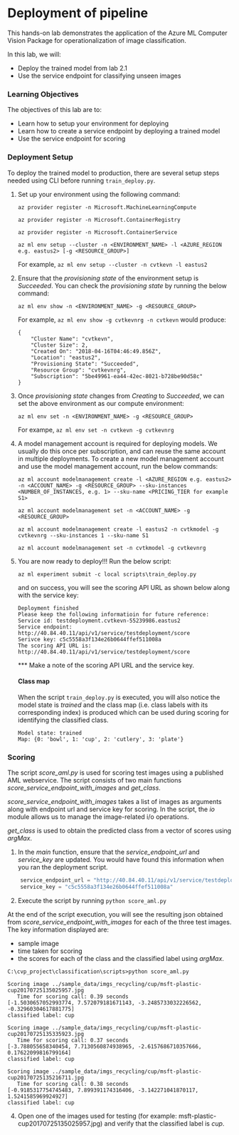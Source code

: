 # Deployment of pipeline

This hands-on lab demonstrates the application of the Azure ML Computer Vision Package for operationalization of image classification.

In this lab, we will:
- Deploy the trained model from lab 2.1
- Use the service endpoint for classifying unseen images 

### Learning Objectives ###

The objectives of this lab are to:
- Learn how to setup your environment for deploying
- Learn how to create a service endpoint by deploying a trained model
- Use the service endpoint for scoring 

### Deployment Setup

To deploy the trained model to production, there are several setup steps needed using CLI before running `train_deploy.py`.

1. Set up your environment using the following command:
    
    `az provider register -n Microsoft.MachineLearningCompute`

    `az provider register -n Microsoft.ContainerRegistry`

    `az provider register -n Microsoft.ContainerService`
    
    `az ml env setup --cluster -n <ENVIRONMENT_NAME> -l <AZURE_REGION e.g. eastus2> [-g <RESOURCE_GROUP>]`

    For example, `az ml env setup --cluster -n cvtkevn -l eastus2`

2. Ensure that the _provisioning state_ of the environment setup is _Succeeded_. You can check the _provisioning state_ by running the below command:

    `az ml env show -n <ENVIRONMENT_NAME> -g <RESOURCE_GROUP>`

    For example, `az ml env show -g cvtkevnrg -n cvtkevn` would produce:

    ```
    {
        "Cluster Name": "cvtkevn",
        "Cluster Size": 2,
        "Created On": "2018-04-16T04:46:49.856Z",
        "Location": "eastus2",
        "Provisioning State": "Succeeded",
        "Resource Group": "cvtkevnrg",
        "Subscription": "5be49961-ea44-42ec-8021-b728be90d58c"
    }
    ```




3. Once _provisioning state_ changes from _Creating_ to _Succeeded_, we can set the above environment as our compute environment:

    `az ml env set -n <ENVIRONMENT_NAME> -g <RESOURCE_GROUP>`

    For exampe, `az ml env set -n cvtkevn -g cvtkevnrg`

4. A model management account is required for deploying models. We usually do this once per subscription, and can reuse the same account in multiple deployments. To create a new model management account and use the model management account, run the below commands:

    `az ml account modelmanagement create -l <AZURE_REGION e.g. eastus2> -n <ACCOUNT_NAME> -g <RESOURCE_GROUP> --sku-instances <NUMBER_OF_INSTANCES, e.g. 1> --sku-name <PRICING_TIER for example S1>`

    `az ml account modelmanagement set -n <ACCOUNT_NAME> -g <RESOURCE_GROUP>`

    ```
    az ml account modelmanagement create -l eastus2 -n cvtkmodel -g cvtkevnrg --sku-instances 1 --sku-name S1
    
    az ml account modelmanagement set -n cvtkmodel -g cvtkevnrg
    ```

5. You are now ready to deploy!!! Run the below script:

    `az ml experiment submit -c local scripts\train_deploy.py`

    and on success, you will see the scoring API URL as shown below along with the service key:

    ```
    Deployment finished
    Please keep the following informatioin for future reference:
    Service id: testdeployment.cvtkevn-55239986.eastus2
    Service endpoint: http://40.84.40.11/api/v1/service/testdeployment/score
    Serivce key: c5c5558a3f134e26b0644ffef511008a
    The scoring API URL is: http://40.84.40.11/api/v1/service/testdeployment/score
    ```

    *** Make a note of the scoring API URL and the service key.


    #### Class map

    When the script `train_deploy.py` is executed, you will also notice the model state is _trained_ and the class map (i.e. class labels with its corresponding index) is produced which can be used during scoring for identifying the classified class.

    ```
    Model state: trained
    Map: {0: 'bowl', 1: 'cup', 2: 'cutlery', 3: 'plate'}
    ```

### Scoring

The script _score_aml.py_ is used for scoring test images using a published AML webservice. The script consists of two main functions _score_service_endpoint_with_images_ and _get_class_.

_score_service_endpoint_with_images_ takes a list of images as arguments along with endpoint url and service key for scoring. In the script, the _io_ module allows us to manage the image-related i/o operations.

_get_class_ is used to obtain the predicted class from a vector of scores using _argMax_.

1. In the _main_ function, ensure that the _service_endpoint_url_ and _service_key_ are updated. You would have found this information when you ran the deployment script.

````python
    service_endpoint_url = "http://40.84.40.11/api/v1/service/testdeployment/score"
    service_key = "c5c5558a3f134e26b0644ffef511008a"
````

2. Execute the script by running `python score_aml.py`

At the end of the script execution, you will see the resulting json obtained from _score_service_endpoint_with_images_ for each of the three test images. The key information displayed are:
- sample image
- time taken for scoring
- the scores for each of the class and the classified label using _argMax_.

````
C:\cvp_project\classification\scripts>python score_aml.py

Scoring image ../sample_data/imgs_recycling/cup/msft-plastic-cup20170725135025957.jpg
   Time for scoring call: 0.39 seconds
[-1.5030657052993774, 7.572079181671143, -3.2485733032226562, -0.32960304617881775]
classified label: cup

Scoring image ../sample_data/imgs_recycling/cup/msft-plastic-cup20170725135335923.jpg
   Time for scoring call: 0.37 seconds
[-3.788055658340454, 7.7130560874938965, -2.6157686710357666, 0.17622099816799164]
classified label: cup

Scoring image ../sample_data/imgs_recycling/cup/msft-plastic-cup20170725135216711.jpg
   Time for scoring call: 0.38 seconds
[-0.9185317754745483, 7.899391174316406, -3.142271041870117, 1.5241585969924927]
classified label: cup
````

4. Open one of the images used for testing (for example: msft-plastic-cup20170725135025957.jpg) and verify that the classified label is _cup_.